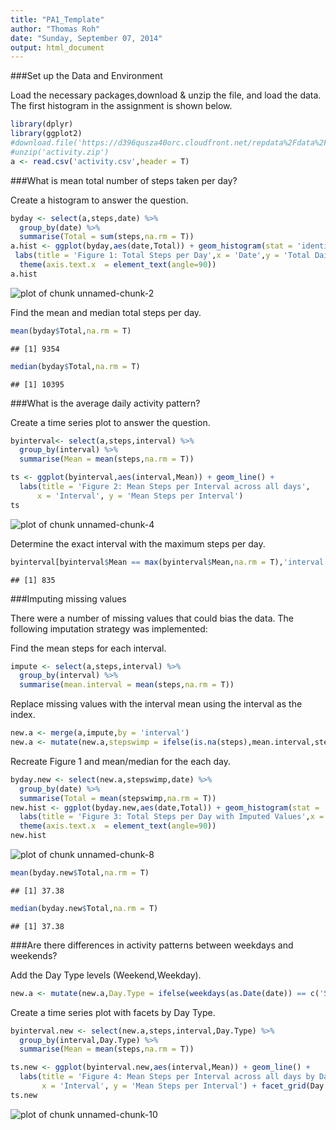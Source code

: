 ```yaml
---
title: "PA1_Template"
author: "Thomas Roh"
date: "Sunday, September 07, 2014"
output: html_document
---
```


###Set up the Data and Environment

Load the necessary packages,download & unzip the file, and load the data. The first histogram in the assignment is shown below.


```r
library(dplyr)
library(ggplot2)
#download.file('https://d396qusza40orc.cloudfront.net/repdata%2Fdata%2Factivity.zip','activity.zip')
#unzip('activity.zip')
a <- read.csv('activity.csv',header = T)
```

###What is mean total number of steps taken per day?

Create a histogram to answer the question.


```r
byday <- select(a,steps,date) %>%
  group_by(date) %>%
  summarise(Total = sum(steps,na.rm = T))
a.hist <- ggplot(byday,aes(date,Total)) + geom_histogram(stat = 'identity') +
 labs(title = 'Figure 1: Total Steps per Day',x = 'Date',y = 'Total Daily Steps') +
  theme(axis.text.x  = element_text(angle=90))
a.hist
```

![plot of chunk unnamed-chunk-2](figure/unnamed-chunk-2.png) 

Find the mean and median total steps per day.


```r
mean(byday$Total,na.rm = T)
```

```
## [1] 9354
```

```r
median(byday$Total,na.rm = T)
```

```
## [1] 10395
```


###What is the average daily activity pattern?

Create a time series plot to answer the question.


```r
byinterval<- select(a,steps,interval) %>%
  group_by(interval) %>%
  summarise(Mean = mean(steps,na.rm = T))

ts <- ggplot(byinterval,aes(interval,Mean)) + geom_line() +
  labs(title = 'Figure 2: Mean Steps per Interval across all days',
      x = 'Interval', y = 'Mean Steps per Interval')
ts
```

![plot of chunk unnamed-chunk-4](figure/unnamed-chunk-4.png) 

Determine the exact interval with the maximum steps per day.


```r
byinterval[byinterval$Mean == max(byinterval$Mean,na.rm = T),'interval']
```

```
## [1] 835
```

###Imputing missing values

There were a number of missing values that could bias the data. The following imputation strategy
was implemented:

Find the mean steps for each interval.


```r
impute <- select(a,steps,interval) %>%
  group_by(interval) %>%
  summarise(mean.interval = mean(steps,na.rm = T))
```

Replace missing values with the interval mean using the interval as the index.


```r
new.a <- merge(a,impute,by = 'interval')
new.a <- mutate(new.a,stepswimp = ifelse(is.na(steps),mean.interval,steps))
```

Recreate Figure 1 and mean/median for the each day.


```r
byday.new <- select(new.a,stepswimp,date) %>%
  group_by(date) %>%
  summarise(Total = mean(stepswimp,na.rm = T))
new.hist <- ggplot(byday.new,aes(date,Total)) + geom_histogram(stat = 'identity') +
  labs(title = 'Figure 3: Total Steps per Day with Imputed Values',x = 'Date',y = 'Total Daily Steps') +
  theme(axis.text.x  = element_text(angle=90))  
new.hist
```

![plot of chunk unnamed-chunk-8](figure/unnamed-chunk-8.png) 

```r
mean(byday.new$Total,na.rm = T)
```

```
## [1] 37.38
```

```r
median(byday.new$Total,na.rm = T)
```

```
## [1] 37.38
```

###Are there differences in activity patterns between weekdays and weekends?

Add the Day Type levels (Weekend,Weekday).


```r
new.a <- mutate(new.a,Day.Type = ifelse(weekdays(as.Date(date)) == c('Saturday','Sunday'),'Weekend','Weekday'))
```

Create a time series plot with facets by Day Type.


```r
byinterval.new <- select(new.a,steps,interval,Day.Type) %>%
  group_by(interval,Day.Type) %>%
  summarise(Mean = mean(steps,na.rm = T))

ts.new <- ggplot(byinterval.new,aes(interval,Mean)) + geom_line() +
  labs(title = 'Figure 4: Mean Steps per Interval across all days by Day Type',
       x = 'Interval', y = 'Mean Steps per Interval') + facet_grid(Day.Type ~.)
ts.new
```

![plot of chunk unnamed-chunk-10](figure/unnamed-chunk-10.png) 
